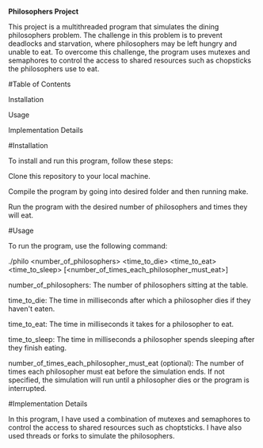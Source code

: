 **Philosophers Project**


This project is a multithreaded program that simulates the dining philosophers problem. The challenge in this problem is to prevent deadlocks and starvation, where philosophers may be left hungry and unable to eat. To overcome this challenge, the program uses mutexes and semaphores to control the access to shared resources such as chopsticks the philosophers use to eat.


#Table of Contents

Installation

Usage

Implementation Details


#Installation

To install and run this program, follow these steps:

Clone this repository to your local machine.

Compile the program by going into desired folder and then running make.

Run the program with the desired number of philosophers and times they will eat.


#Usage

To run the program, use the following command:

./philo <number_of_philosophers> <time_to_die> <time_to_eat> <time_to_sleep> [<number_of_times_each_philosopher_must_eat>]

number_of_philosophers: The number of philosophers sitting at the table.

time_to_die: The time in milliseconds after which a philosopher dies if they haven't eaten.

time_to_eat: The time in milliseconds it takes for a philosopher to eat.

time_to_sleep: The time in milliseconds a philosopher spends sleeping after they finish eating.

number_of_times_each_philosopher_must_eat (optional): The number of times each philosopher must eat before the simulation ends. If not specified, the simulation will run until a philosopher dies or the program is interrupted.


#Implementation Details

In this program, I have used a combination of mutexes and semaphores to control the access to shared resources such as choptsticks. I have also used threads or forks to simulate the philosophers.

